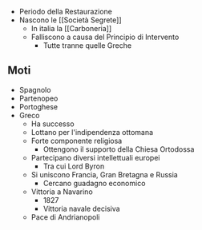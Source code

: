 - Periodo della Restaurazione
- Nascono le [[Società Segrete]]
	- In italia la [[Carboneria]]
	- Falliscono a causa del Principio di Intervento
		- Tutte tranne quelle Greche
## Moti
- Spagnolo
- Partenopeo
- Portoghese
- Greco
	- Ha successo
	- Lottano per l'indipendenza ottomana
	- Forte componente religiosa
		- Ottengono il supporto della Chiesa Ortodossa
	- Partecipano diversi intellettuali europei
		- Tra cui Lord Byron
	- Si uniscono Francia, Gran Bretagna e Russia
		- Cercano guadagno economico
	- Vittoria a Navarino
		- 1827
		- Vittoria navale decisiva
	- Pace di Andrianopoli